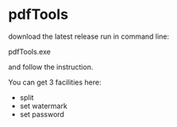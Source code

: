 # pdfTools

download the latest release run in command line:

pdfTools.exe

and follow the instruction.

You can get 3 facilities here:
* split
* set watermark
* set password

